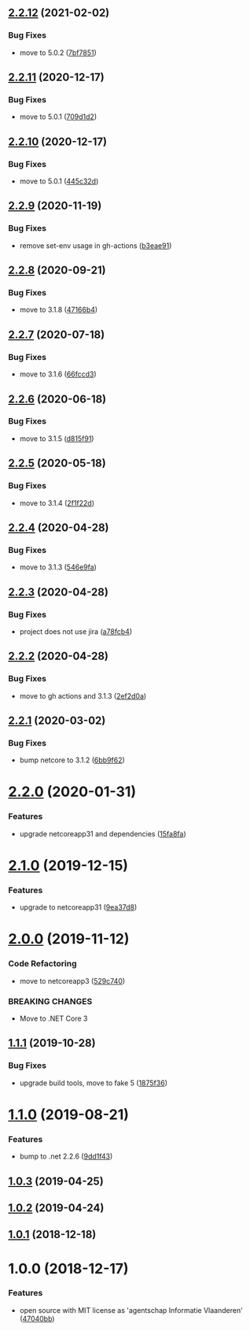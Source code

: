 ## [2.2.12](https://github.com/informatievlaanderen/csv-formatter/compare/v2.2.11...v2.2.12) (2021-02-02)


### Bug Fixes

* move to 5.0.2 ([7bf7851](https://github.com/informatievlaanderen/csv-formatter/commit/7bf7851ce9707fc212d08ed7e7189c63132d2645))

## [2.2.11](https://github.com/informatievlaanderen/csv-formatter/compare/v2.2.10...v2.2.11) (2020-12-17)


### Bug Fixes

* move to 5.0.1 ([709d1d2](https://github.com/informatievlaanderen/csv-formatter/commit/709d1d2cd1b6abd3b3311265980b7372009d2f59))

## [2.2.10](https://github.com/informatievlaanderen/csv-formatter/compare/v2.2.9...v2.2.10) (2020-12-17)


### Bug Fixes

* move to 5.0.1 ([445c32d](https://github.com/informatievlaanderen/csv-formatter/commit/445c32d5b62f72a323b74a9638c097af9bc88e79))

## [2.2.9](https://github.com/informatievlaanderen/csv-formatter/compare/v2.2.8...v2.2.9) (2020-11-19)


### Bug Fixes

* remove set-env usage in gh-actions ([b3eae91](https://github.com/informatievlaanderen/csv-formatter/commit/b3eae91e1b3be66a44883308c9126f57352c733c))

## [2.2.8](https://github.com/informatievlaanderen/csv-formatter/compare/v2.2.7...v2.2.8) (2020-09-21)


### Bug Fixes

* move to 3.1.8 ([47166b4](https://github.com/informatievlaanderen/csv-formatter/commit/47166b497c4853aefaa268ee34c71b222fbe7161))

## [2.2.7](https://github.com/informatievlaanderen/csv-formatter/compare/v2.2.6...v2.2.7) (2020-07-18)


### Bug Fixes

* move to 3.1.6 ([66fccd3](https://github.com/informatievlaanderen/csv-formatter/commit/66fccd33eda66107c70127550375750a042d19b3))

## [2.2.6](https://github.com/informatievlaanderen/csv-formatter/compare/v2.2.5...v2.2.6) (2020-06-18)


### Bug Fixes

* move to 3.1.5 ([d815f91](https://github.com/informatievlaanderen/csv-formatter/commit/d815f91a665b7919ee2d3d702c4259a7f52058d5))

## [2.2.5](https://github.com/informatievlaanderen/csv-formatter/compare/v2.2.4...v2.2.5) (2020-05-18)


### Bug Fixes

* move to 3.1.4 ([2f1f22d](https://github.com/informatievlaanderen/csv-formatter/commit/2f1f22dc7b36c5fcac406affabd4937753d4a862))

## [2.2.4](https://github.com/informatievlaanderen/csv-formatter/compare/v2.2.3...v2.2.4) (2020-04-28)


### Bug Fixes

* move to 3.1.3 ([546e9fa](https://github.com/informatievlaanderen/csv-formatter/commit/546e9fae4e6c0cb2479ad1231c9431d52cb67f8a))

## [2.2.3](https://github.com/informatievlaanderen/csv-formatter/compare/v2.2.2...v2.2.3) (2020-04-28)


### Bug Fixes

* project does not use jira ([a78fcb4](https://github.com/informatievlaanderen/csv-formatter/commit/a78fcb44536b1d5ba39a1b94eb380d6b607e2924))

## [2.2.2](https://github.com/informatievlaanderen/csv-formatter/compare/v2.2.1...v2.2.2) (2020-04-28)


### Bug Fixes

* move to gh actions and 3.1.3 ([2ef2d0a](https://github.com/informatievlaanderen/csv-formatter/commit/2ef2d0a2c4f032b09c20f3f12c079f0f3e3e4ad0))

## [2.2.1](https://github.com/informatievlaanderen/csv-formatter/compare/v2.2.0...v2.2.1) (2020-03-02)


### Bug Fixes

* bump netcore to 3.1.2 ([6bb9f62](https://github.com/informatievlaanderen/csv-formatter/commit/6bb9f6258b964cea75cea2efceb0109055145629))

# [2.2.0](https://github.com/informatievlaanderen/csv-formatter/compare/v2.1.0...v2.2.0) (2020-01-31)


### Features

* upgrade netcoreapp31 and dependencies ([15fa8fa](https://github.com/informatievlaanderen/csv-formatter/commit/15fa8fa863c59500e1ce6ef91891a3520b9c4d5b))

# [2.1.0](https://github.com/informatievlaanderen/csv-formatter/compare/v2.0.0...v2.1.0) (2019-12-15)


### Features

* upgrade to netcoreapp31 ([9ea37d8](https://github.com/informatievlaanderen/csv-formatter/commit/9ea37d8011ac0c8f5847fa8e68b811218de9bc26))

# [2.0.0](https://github.com/informatievlaanderen/csv-formatter/compare/v1.1.1...v2.0.0) (2019-11-12)


### Code Refactoring

* move to netcoreapp3 ([529c740](https://github.com/informatievlaanderen/csv-formatter/commit/529c740))


### BREAKING CHANGES

* Move to .NET Core 3

## [1.1.1](https://github.com/informatievlaanderen/csv-formatter/compare/v1.1.0...v1.1.1) (2019-10-28)


### Bug Fixes

* upgrade build tools, move to fake 5 ([1875f36](https://github.com/informatievlaanderen/csv-formatter/commit/1875f36))

# [1.1.0](https://github.com/informatievlaanderen/csv-formatter/compare/v1.0.3...v1.1.0) (2019-08-21)


### Features

* bump to .net 2.2.6 ([9dd1f43](https://github.com/informatievlaanderen/csv-formatter/commit/9dd1f43))

## [1.0.3](https://github.com/informatievlaanderen/csv-formatter/compare/v1.0.2...v1.0.3) (2019-04-25)

## [1.0.2](https://github.com/informatievlaanderen/csv-formatter/compare/v1.0.1...v1.0.2) (2019-04-24)

## [1.0.1](https://github.com/informatievlaanderen/csv-formatter/compare/v1.0.0...v1.0.1) (2018-12-18)

# 1.0.0 (2018-12-17)


### Features

* open source with MIT license as 'agentschap Informatie Vlaanderen' ([47040bb](https://github.com/informatievlaanderen/csv-formatter/commit/47040bb))
